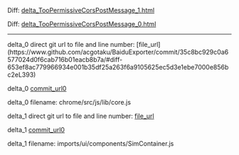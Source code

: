 Diff: [delta_TooPermissiveCorsPostMessage_1.html](./delta_TooPermissiveCorsPostMessage_1.html)

Diff: [delta_TooPermissiveCorsPostMessage_0.html](./delta_TooPermissiveCorsPostMessage_0.html)

<hr>
delta_0 direct git url to file and line number: [file_url](https://www.github.com/acgotaku/BaiduExporter/commit/35c8bc929c0a6577024d0f6cab716b01eacb8b7a/#diff-653ef8ac779966934e001b35df25a263f6a9105625ec5d3e1ebe7000e856bc2eL393)

delta_0 [commit_url0](https://www.github.com/acgotaku/BaiduExporter/commit/35c8bc929c0a6577024d0f6cab716b01eacb8b7a)

delta_0 filename: chrome/src/js/lib/core.js



delta_1 direct git url to file and line number: [file_url](https://www.github.com/JithinKS97/dynamic-learning/commit/c5de067f2fa45a5b381f93f6e65de32e954467e4/#diff-08275fd99e8888f6fed7e2a648ae24887beb152f8c12ab8093a2060e8048c4b3L65)

delta_1 [commit_url0](https://www.github.com/JithinKS97/dynamic-learning/commit/c5de067f2fa45a5b381f93f6e65de32e954467e4)

delta_1 filename: imports/ui/components/SimContainer.js



